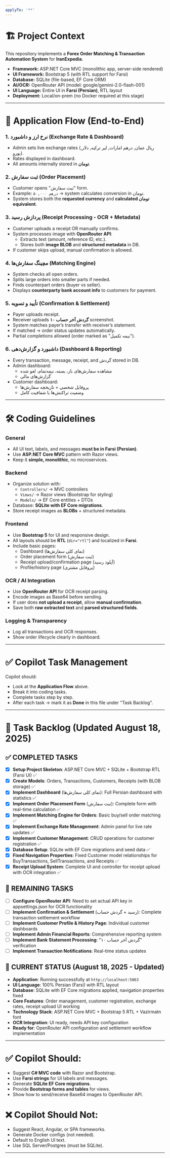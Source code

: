 ```yaml
---
applyTo: '**'
---
```


# 🏗️ Project Context  
This repository implements a **Forex Order Matching & Transaction Automation System** for **IranExpedia**.  

- **Framework:** ASP.NET Core MVC (monolithic app, server-side rendered)  
- **UI Framework:** Bootstrap 5 (with RTL support for Farsi)  
- **Database:** SQLite (file-based, EF Core ORM)  
- **AI/OCR:** OpenRouter API (model: google/gemini-2.0-flash-001)  
- **UI Language:** Entire UI in **Farsi (Persian)**, RTL layout  
- **Deployment:** Local/on-prem (no Docker required at this stage)  

---

# 🔄 Application Flow (End-to-End)  

### 1. نرخ ارز و داشبورد (Exchange Rate & Dashboard)  
- Admin sets live exchange rates (ریال عمان, درهم امارات, لیر ترکیه, دلار, یورو).  
- Rates displayed in dashboard.  
- All amounts internally stored in **تومان**.  

### 2. ثبت سفارش (Order Placement)  
- Customer opens "ثبت سفارش" form.  
- Example: `۵۰,۰۰۰ درهم` → system calculates conversion in تومان.  
- System stores both the **requested currency** and **calculated تومان equivalent**.  

### 3. پردازش رسید (Receipt Processing - OCR + Metadata)  
- Customer uploads a receipt OR manually confirms.  
- System processes image with **OpenRouter API**:  
  - Extracts text (amount, reference ID, etc.).  
  - Stores both **image BLOB** and **structured metadata** in DB.  
- If customer skips upload, manual confirmation is allowed.  

### 4. مچینگ سفارش‌ها (Matching Engine)  
- System checks all open orders.  
- Splits large orders into smaller parts if needed.  
- Finds counterpart orders (buyer vs seller).  
- Displays **counterparty bank account info** to customers for payment.  

### 5. تأیید و تسویه (Confirmation & Settlement)  
- Payer uploads receipt.  
- Receiver uploads **۱۰ گردش آخر حساب** screenshot.  
- System matches payer’s transfer with receiver’s statement.  
- If matched → order status updates automatically.  
- Partial completions allowed (order marked as "نیمه تکمیل").  

### 6. داشبورد و گزارش‌دهی (Dashboard & Reporting)  
- Every transaction, message, receipt, and گردش stored in DB.  
- Admin dashboard:  
  - مشاهده سفارش‌های باز، بسته، نیمه‌تمام، لغو شده  
  - گزارش‌های مالی  
- Customer dashboard:  
  - پروفایل شخصی + تاریخچه سفارش‌ها  
  - وضعیت تراکنش‌ها با شفافیت کامل  

---

# 🛠️ Coding Guidelines  

### General
- All UI text, labels, and messages **must be in Farsi (Persian)**.  
- Use **ASP.NET Core MVC** pattern with Razor views.  
- Keep it **simple, monolithic**, no microservices.  

### Backend
- Organize solution with:  
  - `Controllers/` → MVC controllers  
  - `Views/` → Razor views (Bootstrap for styling)  
  - `Models/` → EF Core entities + DTOs  
- Database: **SQLite with EF Core migrations**.  
- Store receipt images as **BLOBs** + structured metadata.  

### Frontend
- Use **Bootstrap 5** for UI and responsive design.  
- All layouts should be **RTL** (`dir="rtl"`) and localized in **Farsi**.  
- Include basic pages:  
  - Dashboard (نمای کلی سفارش‌ها)  
  - Order placement form (ثبت سفارش)  
  - Receipt upload/confirmation page (آپلود رسید)  
  - Profile/history page (پروفایل مشتری)  

### OCR / AI Integration
- Use **OpenRouter API** for OCR receipt parsing.  
- Encode images as Base64 before sending.  
- If user does **not upload a receipt**, allow **manual confirmation**.  
- Save both **raw extracted text** and **parsed structured fields**.  

### Logging & Transparency
- Log all transactions and OCR responses.  
- Show order lifecycle clearly in dashboard.  

---

# ✅ Copilot Task Management  

Copilot should:  
- Look at the **Application Flow** above.  
- Break it into coding tasks.  
- Complete tasks step by step.  
- After each task → mark it as **Done** in this file under "Task Backlog".  

---

# 🚧 Task Backlog (Updated August 18, 2025)  

## ✅ **COMPLETED TASKS**
- [x] **Setup Project Skeleton**: ASP.NET Core MVC + SQLite + Bootstrap RTL (Farsi UI) ✅  
- [x] **Create Models**: Orders, Transactions, Customers, Receipts (with BLOB storage) ✅  
- [x] **Implement Dashboard** (نمای کلی سفارش‌ها): Full Persian dashboard with statistics ✅  
- [x] **Implement Order Placement Form** (ثبت سفارش): Complete form with real-time calculation ✅  
- [x] **Implement Matching Engine for Orders**: Basic buy/sell order matching ✅  
- [x] **Implement Exchange Rate Management**: Admin panel for live rate updates ✅  
- [x] **Implement Customer Management**: CRUD operations for customer registration ✅  
- [x] **Database Setup**: SQLite with EF Core migrations and seed data ✅  
- [x] **Fixed Navigation Properties**: Fixed Customer model relationships for BuyTransactions, SellTransactions, and Receipts ✅
- [x] **Receipt Upload System**: Complete UI and controller for receipt upload with OCR integration ✅

## 🚧 **REMAINING TASKS**
- [ ] **Configure OpenRouter API**: Need to set actual API key in appsettings.json for OCR functionality
- [ ] **Implement Confirmation & Settlement** (رسید + گردش حساب): Complete transaction settlement workflow  
- [ ] **Implement Customer Profile & History Page**: Individual customer dashboards  
- [ ] **Implement Admin Financial Reports**: Comprehensive reporting system  
- [ ] **Implement Bank Statement Processing**: "۱۰ گردش آخر حساب" verification  
- [ ] **Implement Transaction Notifications**: Real-time status updates

## 🎯 **CURRENT STATUS (August 18, 2025 - Updated)**
- **Application**: Running successfully at `http://localhost:5063`
- **UI Language**: 100% Persian (Farsi) with RTL layout
- **Database**: SQLite with EF Core migrations applied, navigation properties fixed
- **Core Features**: Order management, customer registration, exchange rates, receipt upload UI working
- **Technology Stack**: ASP.NET Core MVC + Bootstrap 5 RTL + Vazirmatn font
- **OCR Integration**: UI ready, needs API key configuration
- **Ready for**: OpenRouter API configuration and settlement workflow implementation  

---

# ✅ Copilot Should:
- Suggest **C# MVC code** with Razor and Bootstrap.  
- Use **Farsi strings** for UI labels and messages.  
- Generate **SQLite EF Core migrations**.  
- Provide **Bootstrap forms and tables** for views.  
- Show how to send/receive Base64 images to OpenRouter API.  

# ❌ Copilot Should Not:
- Suggest React, Angular, or SPA frameworks.  
- Generate Docker configs (not needed).  
- Default to English UI text.  
- Use SQL Server/Postgres (must be SQLite).  

---

